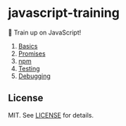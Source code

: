 # javascript-training

💫 Train up on JavaScript!

1. [Basics](./basics.md)
2. [Promises](./promises.md)
3. [npm](./npm.md)
4. [Testing](./testing.md)
5. [Debugging](./debugging.md)

## License

MIT. See [LICENSE](./LICENSE) for details.

